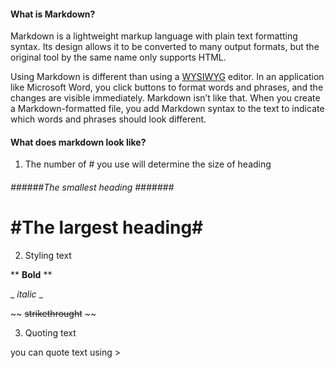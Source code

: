 #### What is Markdown? ####
Markdown is a lightweight markup language with plain text formatting syntax. Its design allows it to be converted to many output formats, but the original tool by the same name only supports HTML.

Using Markdown is different than using a [WYSIWYG](https://en.wikipedia.org/wiki/WYSIWYG) editor. In an application like Microsoft Word, you click buttons to format words and phrases, and the changes are visible immediately. Markdown isn’t like that. When you create a Markdown-formatted file, you add Markdown syntax to the text to indicate which words and phrases should look different.

#### What does markdown look like? ####
 
1. The number of # you use will determine the size of heading

 ###### ######The smallest heading ####### #######

  # #The largest heading# # 

2. Styling text

  ** **Bold** **

  _ _italic_ _

  ~~ ~~strikethrought~~ ~~
  
 3. Quoting text 
 
 you can quote text using > 
 
 
  
